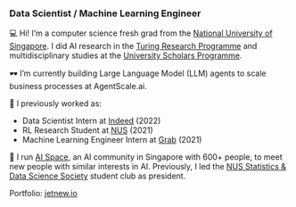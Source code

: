 ### Data Scientist / Machine Learning Engineer

💻 Hi! I’m a computer science fresh grad from the [National University of Singapore](https://www.comp.nus.edu.sg). I did AI research in the [Turing Research Programme](https://www.comp.nus.edu.sg/programmes/ug/cs/tp) and multidisciplinary studies at the [University Scholars Programme](https://www.usp.nus.edu.sg).

🕶️ I’m currently building Large Language Model (LLM) agents to scale business processes at AgentScale.ai.

💼 I previously worked as:

* Data Scientist Intern at [Indeed](https://www.indeed.jobs) (2022)
* RL Research Student at [NUS](https://clear-nus.github.io) (2021)
* Machine Learning Engineer Intern at [Grab](https://www.grab.com/sg) (2021)

🧠 I run [AI Space](https://t.me/joinchat/Nd3pOKrmU2EwYTU9), an AI community in Singapore with 600+ people, to meet new people with similar interests in AI. Previously, I led the [NUS Statistics & Data Science Society](https://sites.google.com/view/nussds) student club as president.

Portfolio: [jetnew.io](https://jetnew.io)
